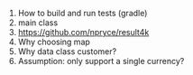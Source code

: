 1. How to build and run tests (gradle)
2. main class
3. https://github.com/npryce/result4k
4. Why choosing map
5. Why data class customer?
6. Assumption: only support a single currency?
